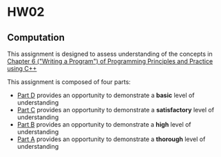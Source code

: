 # HW02
## Computation

This assignment is designed to assess understanding of the concepts in [Chapter 6 ("Writing a Program") of Programming Principles and Practice using C++][textbook]

This assignment is composed of four parts:

* [Part D](part_d/instructions.md) provides an opportunity to demonstrate a **basic** level of understanding
* [Part C](part_c/instructions.md) provides an opportunity to demonstrate a **satisfactory** level of understanding
* [Part B](part_b/instructions.md) provides an opportunity to demonstrate a **high** level of understanding
* [Part A](part_a/instructions.md) provides an opportunity to demonstrate a **thorough** level of understanding

[textbook]: https://learning.oreilly.com/library/view/programming-principles-and/9780133796759/ch06.xhtml#ch06
